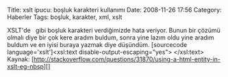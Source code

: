 Title: xslt ipucu: boşluk karakteri kullanımı
Date: 2008-11-26 17:56
Category: Haberler
Tags: boşluk, karakter, xml, xslt

XSLT'de   gibi boşluk karakteri verdiğimizde hata veriyor. Bunun bir
çözümü olmalı diye bir çok kere aradım buldum, sonra yine lazım oldu
yine aradım buldum ve en iyisi buraya yazmak diye düşündüm. [sourcecode language='xslt']<xsl:text disable-output-escaping="yes">&nbsp;</xsl:text>
Kaynak:
[http://stackoverflow.com/questions/31870/using-a-html-entity-in-xslt-eg-nbsp][]

  [http://stackoverflow.com/questions/31870/using-a-html-entity-in-xslt-eg-nbsp]: http://stackoverflow.com/questions/31870/using-a-html-entity-in-xslt-eg-nbsp
